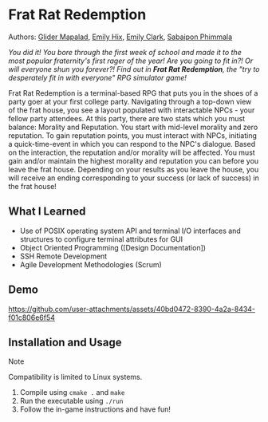 # Frat Rat Redemption
 
Authors: [Glider Mapalad](https://github.com/gmapa002), [Emily Hix](https://github.com/emilyhix), [Emily Clark](https://github.com/emii331), [Sabaipon Phimmala](https://github.com/bphimmala)

_You did it! You bore through the first week of school and made it to the most popular fraternity's first rager of the year! Are you going to fit in?! Or will everyone shun you forever?! Find out in **Frat Rat Redemption**, the "try to desperately fit in with everyone" RPG simulator game!_

Frat Rat Redemption is a terminal-based RPG that puts you in the shoes of a party goer at your first college party. Navigating through a top-down view of the frat house, you see a layout populated with interactable NPCs - your fellow party attendees. At this party, there are two stats which you must balance: Morality and Reputation. You start with mid-level morality and zero reputation. To gain reputation points, you must interact with NPCs, initiating a quick-time-event in which you can respond to the NPC's dialogue. Based on the interaction, the reputation and/or morality will be affected. You must gain and/or maintain the highest morality and reputation you can before you leave the frat house. Depending on your results as you leave the house, you will receive an ending corresponding to your success (or lack of success) in the frat house!

 ## What I Learned
- Use of POSIX operating system API and terminal I/O interfaces and structures to configure terminal attributes for GUI
- Object Oriented Programming ([Design Documentation])
- SSH Remote Development
- Agile Development Methodologies (Scrum)
  
 ## Demo
 https://github.com/user-attachments/assets/40bd0472-8390-4a2a-8434-f01c806e6f54

 ## Installation and Usage
 >[!NOTE]
 > Compatibility is limited to Linux systems.
 1. Compile using `cmake .` and `make`
 2. Run the executable using `./run`
 3. Follow the in-game instructions and have fun!
